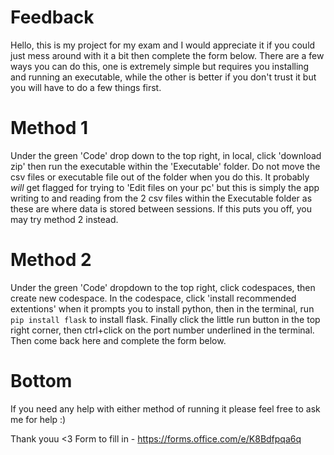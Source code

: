 # Feedback

Hello, this is my project for my exam and I would appreciate it if you could just mess around with it a bit then complete the form below.
There are a few ways you can do this, one is extremely simple but requires you installing and running an executable, while the other is better if you don't trust it but you will have to do a few things first.

# Method 1
Under the green 'Code' drop down to the top right, in local, click 'download zip' then run the executable within the 'Executable' folder. Do not move the csv files or executable file out of the folder when you do this.
It probably *will* get flagged for trying to 'Edit files on your pc' but this is simply the app writing to and reading from the 2 csv files within the Executable folder as these are where data is stored between sessions. If this puts you off, you may try method 2 instead.

# Method 2
Under the green 'Code' dropdown to the top right, click codespaces, then create new codespace. In the codespace, click 'install recommended extentions' when it prompts you to install python, then in the terminal, run `pip install flask` to install flask. Finally click the little run button in the top right corner, then ctrl+click on the port number underlined in the terminal. Then come back here and complete the form below.

# Bottom
If you need any help with either method of running it please feel free to ask me for help :)

Thank youu <3
Form to fill in - https://forms.office.com/e/K8Bdfpqa6q
